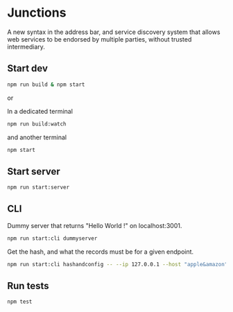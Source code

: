 # Junctions

A new syntax in the address bar, and service discovery system that allows web services to be endorsed by multiple parties, without trusted intermediary.

## Start dev

```sh
npm run build & npm start
```

or

In a dedicated terminal

```sh
npm run build:watch
```

and another terminal

```sh
npm start
```

## Start server

```sh
npm run start:server
```

## CLI

Dummy server that returns "Hello World !" on localhost:3001.

```sh
npm run start:cli dummyserver
```

Get the hash, and what the records must be for a given endpoint.

```sh
npm run start:cli hashandconfig -- --ip 127.0.0.1 --host "apple&amazon" --port 3001
```

## Run tests

```sh
npm test
```
